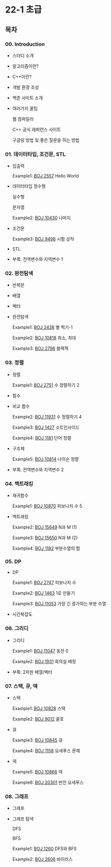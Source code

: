 # 22-1 초급

## 목차

### 00. Introduction 

- 스터디 소개
- 알고리즘이란?
- C++이란?
- 개발 환경 조성
- 백준 사이트 소개
- 여러가지 꿀팁

    웹 컴파일러

    C++ 공식 레퍼런스 사이트

    구글링 방법 및 좋은 질문을 하는 방법

### 01. 데이터타입, 조건문, STL

- 입출력

    Example1: [BOJ 2557](https://www.acmicpc.net/problem/2557) Hello World

- 데이터타입
    정수형

    실수형

    문자열

    Example2: [BOJ 10430](https://www.acmicpc.net/problem/10430) 나머지

- 조건문

    Example3: [BOJ 9498](https://www.acmicpc.net/problem/9498) 시험 성적

- STL
- 부록: 전역변수와 지역변수 1

### 02. 완전탐색

- 반복문
- 배열
- 벡터
- 완전탐색

    Example1: [BOJ 2438](https://www.acmicpc.net/problem/2438) 별 찍기-1

    Example2: [BOJ 10818](https://www.acmicpc.net/problem/11931) 최소, 최대

    Example3: [BOJ 2798](https://www.acmicpc.net/problem/11650) 블랙잭

### 03. 정렬

- 정렬

    Example1: [BOJ 2751](https://www.acmicpc.net/problem/2751) 수 정렬하기 2

- 함수
- 비교 함수

    Example2: [BOJ 11931](https://www.acmicpc.net/problem/11931) 수 정렬하기 4

    Example3: [BOJ 1427](https://www.acmicpc.net/problem/1427) 소트인사이드

    Example4: [BOJ 1181](https://www.acmicpc.net/problem/1181) 단어 정렬

- 구조체

    Example5: [BOJ 10814](https://www.acmicpc.net/problem/10814) 나이순 정렬

- 부록: 전역변수와 지역변수 2

### 04. 백트래킹

- 재귀함수

    Example1: [BOJ 10870](https://www.acmicpc.net/problem/10870) 피보나치 수 5

- 백트래킹

    Example2: [BOJ 15649](https://www.acmicpc.net/problem/15649) N과 M (1)

    Example3: [BOJ 15650](https://www.acmicpc.net/problem/15650) N과 M (2)
    
    Example4: [BOJ 1182](https://www.acmicpc.net/problem/1182) 부분수열의 합

### 05. DP

- DP

    Example1: [BOJ 2747](https://www.acmicpc.net/problem/2747) 피보나치 수

    Example2: [BOJ 1463](https://www.acmicpc.net/problem/1463) 1로 만들기

    Example3: [BOJ 11053](https://www.acmicpc.net/problem/11053) 가장 긴 증가하는 부분 수열
    
- 시간복잡도

### 06. 그리디

- 그리디
    
    Example1: [BOJ 11047](https://www.acmicpc.net/problem/11047) 동전 0

    Example2: [BOJ 1931](https://www.acmicpc.net/problem/1931) 회의실 배정

- 부록: 2차원 배열/벡터

### 07. 스택, 큐, 덱

- 스택

    Example1: [BOJ 10828](https://www.acmicpc.net/problem/10828) 스택

    Example2: [BOJ 9012](https://www.acmicpc.net/problem/9012) 괄호

- 큐

    Example3: [BOJ 10845](https://www.acmicpc.net/problem/10845) 큐

    Example4: [BOJ 1158](https://www.acmicpc.net/problem/1158) 요세푸스 문제

- 덱

    Example5: [BOJ 10866](https://www.acmicpc.net/problem/10866) 덱

    Example6: [BOJ 20301](https://www.acmicpc.net/problem/20301) 반전 요세푸스 

### 08. 그래프

- 그래프
- 그래프 탐색

    DFS

    BFS

    Example1: [BOJ 1260](https://www.acmicpc.net/problem/1260) DFS와 BFS

    Example2: [BOJ 2606](https://www.acmicpc.net/problem/2606) 바이러스

